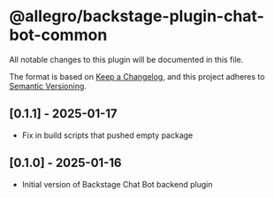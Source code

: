 # @allegro/backstage-plugin-chat-bot-common

All notable changes to this plugin will be documented in this file.

The format is based on [Keep a Changelog](https://keepachangelog.com/en/1.0.0/), and this project adheres
to [Semantic Versioning](https://semver.org/spec/v2.0.0.html).

## [0.1.1] - 2025-01-17

- Fix in build scripts that pushed empty package

## [0.1.0] - 2025-01-16

- Initial version of Backstage Chat Bot backend plugin
